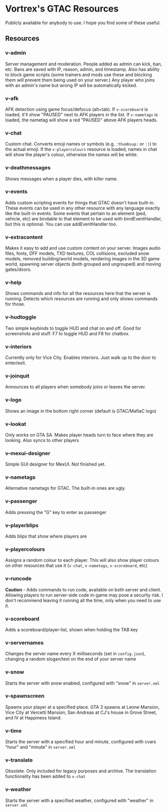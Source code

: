 # Vortrex's GTAC Resources
Publicly available for anybody to use. I hope you find some of these useful.

## Resources
### v-admin
Server management and moderation. People added as admin can kick, ban, etc. Bans are saved with IP, reason, admin, and timestamp.
Also has ability to block game scripts (some trainers and mods use these and blocking them will prevent them being used on your server.)
Any player who joins with an admin's name but wrong IP will be automatically kicked.

### v-afk
AFK detection using game focus/defocus (alt+tab). If `v-scoreboard` is loaded, it'll show "PAUSED" next to AFK players in the list. If `v-nametags` is loaded, the nametag will show a red "PAUSED" above AFK players heads.

### v-chat
Custom chat. Converts emoji names or symbols (e.g. `:thumbsup:` or `:)`) to the actual emoji. If the `v-playercolours` resource is loaded, names in chat will show the player's colour, otherwise the names will be white.

### v-deathmessages
Shows messages when a player dies, with killer name.

### v-events
Adds custom scripting events for things that GTAC doesn't have built-in. These events can be used in any other resource with any language exactly like the built-in events. Some events that pertain to an element (ped, vehicle, etc) are bindable to that element to be used with bindEventHandler, but this is optional. You can use addEventHandler too.

### v-extracontent
Makes it easy to add and use custom content on your server. Images audio files, fonts, DFF models, TXD textures, COL collisions, excluded snow models, removed building/world models, rendering images in the 3D game world, spawning server objects (both grouped and ungrouped) and moving gates/doors.

### v-help
Shows commands and info for all the resources here that the server is running. Detects which resources are running and only shows commands for those.

### v-hudtoggle
Two simple keybinds to toggle HUD and chat on and off. Good for screenshots and stuff.
F7 to toggle HUD and F8 for chatbox.

### v-interiors
Currently only for Vice City. Enables interiors. Just walk up to the door to enter/exit.

### v-joinquit
Announces to all players when somebody joins or leaves the server.

### v-logo
Shows an image in the bottom right corner (default is GTAC/MafiaC logo)

### v-lookat
Only works on GTA SA. Makes player heads turn to face where they are looking. Also syncs to other players

### v-mexui-designer
Simple GUI designer for MexUI. Not finished yet.

### v-nametags
Alternative nametags for GTAC. The built-in ones are ugly.

### v-passenger
Adds pressing the "G" key to enter as passenger

### v-playerblips
Adds blips that show where players are

### v-playercolours
Assigns a random colour to each player. This will also show player colours on other resources that use it (`v-chat`, `v-nametags`, `v-scoreboard`, etc)

### v-runcode
**Caution** - Adds commands to run code, available on both server and client. Allowing players to run server-side code in-game may pose a security risk. I don't recommend leaving it running all the time, only when you need to use it.

### v-scoreboard
Adds a scoreboard/player-list, shown when holding the TAB key

### v-servernames
Changes the server name every X milliseconds (set in `config.json`), changing a random slogan/text on the end of your server name

### v-snow
Starts the server with snow enabled, configured with "snow" in `server.xml`

### v-spawnscreen
Spawns your player at a specified place. GTA 3 spawns at Leone Mansion, Vice City at Vercetti Mansion, San Andreas at CJ's house in Grove Street, and IV at Happiness Island.

### v-time
Starts the server with a specified hour and minute, configured with cvars "hour" and "minute" in `server.xml`

### v-translate
Obsolete. Only included for legacy purposes and archive. The translation functionality has been added to `v-chat`

### v-weather
Starts the server with a specified weather, configured with "weather" in `server.xml`
